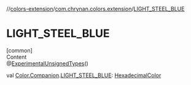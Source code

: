 //[colors-extension](../../index.md)/[com.chrynan.colors.extension](index.md)/[LIGHT_STEEL_BLUE](-l-i-g-h-t_-s-t-e-e-l_-b-l-u-e.md)



# LIGHT_STEEL_BLUE  
[common]  
Content  
@[ExperimentalUnsignedTypes](https://kotlinlang.org/api/latest/jvm/stdlib/kotlin/-experimental-unsigned-types/index.html)()  
  
val [Color.Companion](../../../colors-core/colors-core/com.chrynan.colors/-color/-companion/index.md).[LIGHT_STEEL_BLUE](-l-i-g-h-t_-s-t-e-e-l_-b-l-u-e.md): [HexadecimalColor](../../../colors-core/colors-core/com.chrynan.colors/-hexadecimal-color/index.md)  



